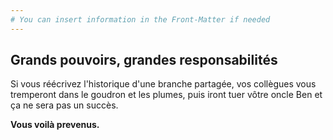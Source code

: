 ```yaml
---
# You can insert information in the Front-Matter if needed
---
```

## Grands pouvoirs, grandes responsabilités

Si vous réécrivez l'historique d'une branche partagée, vos collègues vous tremperont dans le
goudron et les plumes, puis iront tuer vôtre oncle Ben et ça ne sera pas un succès.

**Vous voilà prevenus.**
